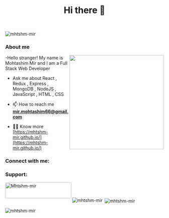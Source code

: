 <h1 align="center">Hi there 👋 </h1>
<br/>
<p align="left"> <img src="https://komarev.com/ghpvc/?username=mhtshm-mir&label=Profile%20views&color=0e75b6&style=flat" alt="mhtshm-mir" /> </p>
</a> </p>
<h3>About me</h3>
<img align="right" src="https://media2.giphy.com/media/nGMnDqebzDcfm/giphy.gif?cid=ecf05e47n8f6fibd3l5ibcc9b8ocvuqgzev5akwc7bsa08h7&rid=giphy.gif&ct=g" width="300">
-Hello stranger! My name is  Mohtashim Mir and I am a Full Stack Web Developer

- Ask me about React , Redux , Express , MongoDB , NodeJS , JavaScript , HTML , CSS

- 📫 How to reach me **mir.mohtashim66@gmail.com**
- 👨‍💻 Know more [https://mhtshm-mir.github.io/](https://mhtshm-mir.github.io/)

<h3 align="left">Connect with me:</h3>
<p align="left">
</p>

<h3 align="left">Support:</h3>
<p><a href="https://www.buymeacoffee.com/Mhtshm-mir"> <img align="left" src="https://cdn.buymeacoffee.com/buttons/v2/default-yellow.png" height="50" width="210" alt="Mhtshm-mir" /></a></p><br><br>

<p><img align="left" src="https://github-readme-stats.vercel.app/api/top-langs?username=mhtshm-mir&show_icons=true&locale=en&layout=compact" alt="mhtshm-mir" /></p>

<p>&nbsp;<img align="center" src="https://github-readme-stats.vercel.app/api?username=mhtshm-mir&show_icons=true&locale=en" alt="mhtshm-mir" /></p>

<p><img align="center" src="https://github-readme-streak-stats.herokuapp.com/?user=mhtshm-mir&" alt="mhtshm-mir" /></p>

